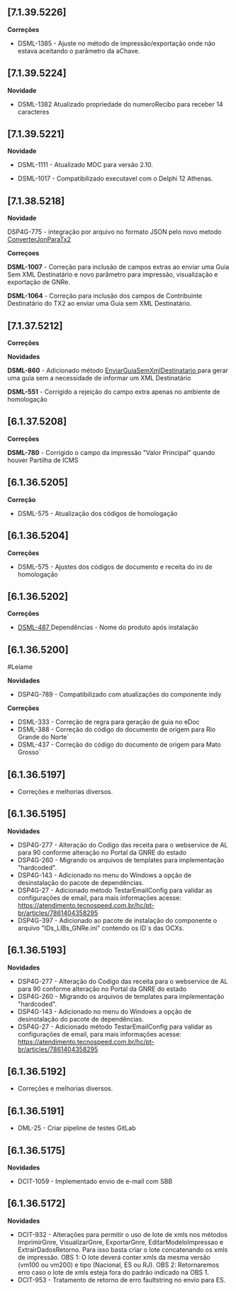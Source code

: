 ﻿## [7.1.39.5226]

**Correções**

* DSML-1385 - Ajuste no método de impressão/exportação onde não estava aceitando o parâmetro da aChave.

## [7.1.39.5224]

**Novidade**

* DSML-1382 Atualizado propriedade do numeroRecibo para receber 14 caracteres

## [7.1.39.5221]

**Novidade**

- DSML-1111 - Atualizado MOC para versão 2.10.

- DSML-1017 - Compatibilizado executavel com o Delphi 12 Athenas.


## [7.1.38.5218]

**Novidade**

DSP4G-775 - integração por arquivo no formato JSON pelo novo metodo [ConverterJonParaTx2](https://tecnospeed.zendesk.com/hc/pt-br/articles/20949457527831)


**Correçoes**

**DSML-1007** - Correção para inclusão de campos extras ao enviar uma Guia Sem XML Destinatário e novo parâmetro para impressão, visualização e exportação de GNRe.

**DSML-1064** - Correção para inclusão dos campos de Contribuinte Destinatário do TX2 ao enviar uma Guia sem XML Destinatário.

## [7.1.37.5212]

**Correções**

**Novidades**

**DSML-860** - Adicionado método [EnviarGuiaSemXmlDestinatario ](https://atendimento.tecnospeed.com.br/hc/pt-br/articles/17560744420375/preview/eyJhbGciOiJIUzI1NiJ9.eyJpZCI6MTc1NjA3NDQ0MjAzNzUsInJldmlzaW9uX2lkIjoiMDFIQU1BMEFDTTgwQkdDQkhGRlZFRktGQ0giLCJleHAiOjE2OTUwNDk3ODN9.fnAH54uIfSsQTYJSSlEap8i73AwIUQyGXz2QC0il8UU) para gerar uma guia sem a necessidade de informar um XML Destinatário 

**DSML-551** - Corrigido a rejeição do campo extra apenas no ambiente de homologação

## [6.1.37.5208]

**Correções**

**DSML-780** - Corrigido o campo da impressão "Valor Principal" quando houver Partilha de ICMS

## [6.1.36.5205]

**Correção**
- DSML-575 - Atualização dos códigos de homologação

## [6.1.36.5204]
**Correções**

* DSML-575 - Ajustes dos códigos de documento e receita do ini de homologação
 
 ## [6.1.36.5202]
**Correções**

* [DSML-487 ](https://tecnospeed.atlassian.net/browse/DSML-487)Dependências - Nome do produto após instalação

## [6.1.36.5200]

#Leiame

**Novidades**
* DSP4G-789 - Compatibilizado com atualizações do componente indy

**Correções**
* DSML-333 - Correção de regra para geração de guia no eDoc
* DSML-388 - Correção do código do documento de origem para Rio Grande do Norte`
* DSML-437 - Correção do código do documento de origem para Mato Grosso`

## [6.1.36.5197]

* Corre&ccedil;&otilde;es e melhorias diversos.

## [6.1.36.5195]

**Novidades**
* DSP4G-277 - Alteração do Codigo das receita para o webservice de AL para 90 conforme alteração no Portal da GNRE do estado
* DSP4G-260 - Migrando os arquivos de templates para implementação "hardcoded".
* DSP4G-143 - Adicionado no menu do Windows a opção de desinstalação do pacote de dependências.
* DSP4G-27  - Adicionado método TestarEmailConfig para validar as configurações de email, para mais informações acesse: https://atendimento.tecnospeed.com.br/hc/pt-br/articles/7861404358295
* DSP4G-397 - Adicionado ao pacote de instalação do componente o arquivo "IDs_LIBs_GNRe.ini" contendo os ID´s das OCXs.

## [6.1.36.5193]

**Novidades**
* DSP4G-277 - Alteração do Codigo das receita para o webservice de AL para 90 conforme alteração no Portal da GNRE do estado
* DSP4G-260 - Migrando os arquivos de templates para implementação "hardcoded".
* DSP4G-143 - Adicionado no menu do Windows a opção de desinstalação do pacote de dependências.
* DSP4G-27  - Adicionado método TestarEmailConfig para validar as configurações de email, para mais informações acesse: https://atendimento.tecnospeed.com.br/hc/pt-br/articles/7861404358295

## [6.1.36.5192]

* Corre&ccedil;&otilde;es e melhorias diversos.

## [6.1.36.5191]

- DML-25 - Criar pipeline de testes GitLab

## [6.1.36.5175]
**Novidades**
 - DCIT-1059 - Implementado envio de e-mail com SBB

## [6.1.36.5172]
**Novidades**
 - DCIT-932 - Alterações para permitir o uso de lote de xmls nos métodos ImprimirGnre, VisualizarGnre, ExportarGnre, 
             EditarModeloImpressao e ExtrairDadosRetorno. Para isso basta criar o lote concatenando os xmls de impressão.
             OBS 1: O lote deverá conter xmls da mesma versão (vm100 ou vm200) e tipo (Nacional, ES ou RJ).
             OBS 2: Retornaremos erro caso o lote de xmls esteja fora do padrão indicado na OBS 1.
 - DCIT-953 - Tratamento de retorno de erro faultstring no envio para ES.














